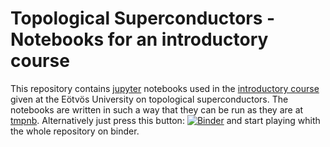 
# Topological Superconductors - Notebooks for an introductory course

This repository contains [jupyter](http://jupyter.org) notebooks used in the [introductory course](http://eik.bme.hu/~palyi/topins2-2016spring/) given at the Eötvös University on topological superconductors.
The notebooks are written in such a way that they can be run as they are at [tmpnb](http://tmpnb.org). Alternatively just press this button: [![Binder](http://mybinder.org/badge.svg)](http://mybinder.org/repo/topologicalbudapest/topins2) and start playing whith the whole repository on binder.
